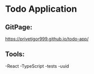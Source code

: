 # Todo Application

## GitPage:

https://privetigor999.github.io/todo-app/

## Tools:

-React
-TypeScript
-tests
-uuid
